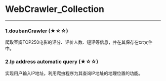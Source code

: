 # WebCrawler_Collection
--------------------------------------
### 1.doubanCrawler (★☆☆)
爬取豆瓣TOP250电影的评分、评价人数、短评等信息，并在其保存在txt文件中。

### 2.Ip address automatic query (★☆☆)
实现用户输入IP地址，利用爬虫程序为其查询IP地址的地理位置的功能。






